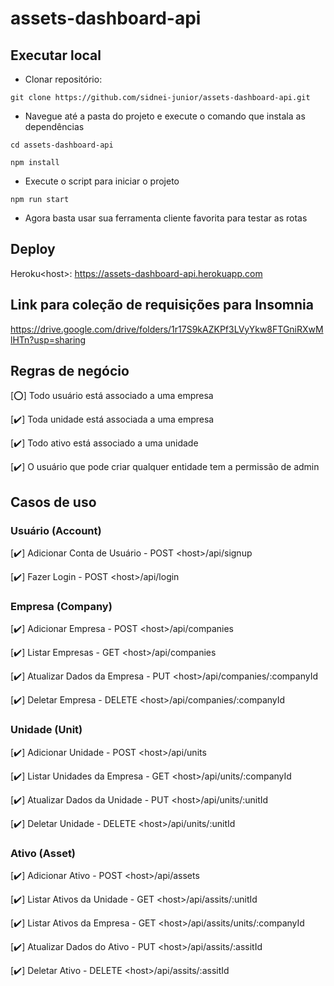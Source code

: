 # assets-dashboard-api

## Executar local

- Clonar repositório: 

```git clone https://github.com/sidnei-junior/assets-dashboard-api.git```

- Navegue até a pasta do projeto e execute o comando que instala as dependências

```cd assets-dashboard-api```

```npm install```

- Execute o script para iniciar o projeto

```npm run start```

- Agora basta usar sua ferramenta cliente favorita para testar as rotas

## Deploy

Heroku\<host\>: https://assets-dashboard-api.herokuapp.com

## Link para coleção de requisições para Insomnia

https://drive.google.com/drive/folders/1r17S9kAZKPf3LVyYkw8FTGniRXwMlHTn?usp=sharing

## Regras de negócio

[⭕] Todo usuário está associado a uma empresa

[✔️] Toda unidade está associada a uma empresa

[✔️] Todo ativo está associado a uma unidade

[✔️] O usuário que pode criar qualquer entidade tem a permissão de admin

## Casos de uso

### Usuário (Account)

[✔️] Adicionar Conta de Usuário - POST \<host\>/api/signup

[✔️] Fazer Login - POST \<host\>/api/login

### Empresa (Company)

[✔️] Adicionar Empresa - POST \<host\>/api/companies

[✔️] Listar Empresas - GET \<host\>/api/companies

[✔️] Atualizar Dados da Empresa - PUT \<host\>/api/companies/:companyId

[✔️] Deletar Empresa - DELETE \<host\>/api/companies/:companyId

### Unidade (Unit)

[✔️] Adicionar Unidade - POST \<host\>/api/units

[✔️] Listar Unidades da Empresa - GET \<host\>/api/units/:companyId

[✔️] Atualizar Dados da Unidade - PUT \<host\>/api/units/:unitId

[✔️] Deletar Unidade - DELETE \<host\>/api/units/:unitId

### Ativo (Asset)

[✔️] Adicionar Ativo - POST \<host\>/api/assets

[✔️] Listar Ativos da Unidade - GET \<host\>/api/assits/:unitId

[✔️] Listar Ativos da Empresa - GET \<host\>/api/assits/units/:companyId

[✔️] Atualizar Dados do Ativo - PUT \<host\>/api/assits/:assitId

[✔️] Deletar Ativo - DELETE \<host\>/api/assits/:assitId
